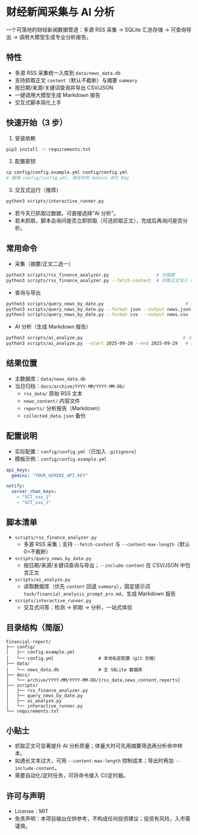 # 财经新闻采集与 AI 分析

一个可落地的财经新闻数据管道：多源 RSS 采集 → SQLite 汇总存储 → 可查询导出 → 调用大模型生成专业分析报告。

## 特性
- 多源 RSS 采集统一入库到 `data/news_data.db`
- 支持抓取正文 `content`（默认不截断）与摘要 `summary`
- 按日期/来源/关键词查询并导出 CSV/JSON
- 一键调用大模型生成 Markdown 报告
- 交互式脚本简化上手

## 快速开始（3 步）
1) 安装依赖
```bash
pip3 install -r requirements.txt
```

2) 配置密钥
```bash
cp config/config.example.yml config/config.yml
# 编辑 config/config.yml，填写你的 Gemini API Key
```

3) 交互式运行（推荐）
```bash
python3 scripts/interactive_runner.py
```
- 若今天已抓取过数据，可直接选择“AI 分析”。
- 若未抓取，脚本会询问是否立即抓取（可选抓取正文），完成后再询问是否分析。

## 常用命令
- 采集（摘要/正文二选一）
```bash
python3 scripts/rss_finance_analyzer.py                  # 仅摘要
python3 scripts/rss_finance_analyzer.py --fetch-content  # 抓取正文写入 content（推荐）
```
- 查询与导出
```bash
python3 scripts/query_news_by_date.py                               # 表格查看当天
python3 scripts/query_news_by_date.py --format json --output news.json --include-content
python3 scripts/query_news_by_date.py --format csv  --output news.csv  --include-content
```
- AI 分析（生成 Markdown 报告）
```bash
python3 scripts/ai_analyze.py                                      # 分析当天
python3 scripts/ai_analyze.py --start 2025-09-28 --end 2025-09-29   # 指定范围
```

## 结果位置
- 主数据库：`data/news_data.db`
- 当日归档：`docs/archive/YYYY-MM/YYYY-MM-DD/`
  - `rss_data/` 原始 RSS 文本
  - `news_content/` 内容文件
  - `reports/` 分析报告（Markdown）
  - `collected_data.json` 备份

## 配置说明
- 实际配置：`config/config.yml`（已加入 `.gitignore`）
- 模板示例：`config/config.example.yml`
```yaml
api_keys:
  gemini: "YOUR_GEMINI_API_KEY"

notify:
  server_chan_keys:
    - "SCT_xxx_1"
    - "SCT_xxx_2"
```

## 脚本清单
- `scripts/rss_finance_analyzer.py`
  - 多源 RSS 采集；支持 `--fetch-content` 与 `--content-max-length`（默认 0=不截断）
- `scripts/query_news_by_date.py`
  - 按日期/来源/关键词查询与导出；`--include-content` 在 CSV/JSON 中包含正文
- `scripts/ai_analyze.py`
  - 读取数据库（优先 `content` 回退 `summary`），固定提示词 `task/financial_analysis_prompt_pro.md`，生成 Markdown 报告
- `scripts/interactive_runner.py`
  - 交互式问答：检测 → 抓取 → 分析，一站式体验

## 目录结构（简版）
```
Financial-report/
├── config/
│   ├── config.example.yml
│   └── config.yml                 # 本地私密配置（git 忽略）
├── data/
│   └── news_data.db               # 主 SQLite 数据库
├── docs/
│   └── archive/YYYY-MM/YYYY-MM-DD/{rss_data,news_content,reports}
├── scripts/
│   ├── rss_finance_analyzer.py
│   ├── query_news_by_date.py
│   ├── ai_analyze.py
│   └── interactive_runner.py
└── requirements.txt
```

## 小贴士
- 抓取正文可显著提升 AI 分析质量；体量大时可先用摘要筛选再分析命中样本。
- 如遇长文本过大，可用 `--content-max-length` 控制成本；导出时再加 `--include-content`。
- 需要自动化/定时任务，可将命令接入 CI/定时器。

## 许可与声明
- License：MIT
- 免责声明：本项目输出仅供参考，不构成任何投资建议；投资有风险，入市需谨慎。

